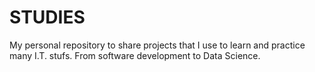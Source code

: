 # STUDIES
My personal repository to share projects that I use to learn and practice many I.T. stufs. From software development to Data Science.
